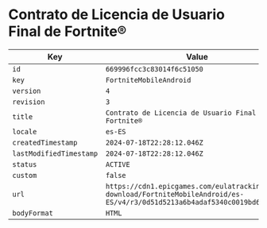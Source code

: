 # Contrato de Licencia de Usuario Final de Fortnite®

| Key | Value |
| --- | ----- |
| `id` | `669996fcc3c83014f6c51050` |
| `key` | `FortniteMobileAndroid` |
| `version` | `4` |
| `revision` | `3` |
| `title` | `Contrato de Licencia de Usuario Final de Fortnite®` |
| `locale` | `es-ES` |
| `createdTimestamp` | `2024-07-18T22:28:12.046Z` |
| `lastModifiedTimestamp` | `2024-07-18T22:28:12.046Z` |
| `status` | `ACTIVE` |
| `custom` | `false` |
| `url` | `https://cdn1.epicgames.com/eulatracking-download/FortniteMobileAndroid/es-ES/v4/r3/0d51d5213a6b4adaf5340c0019bd6134.pdf` |
| `bodyFormat` | `HTML` |
